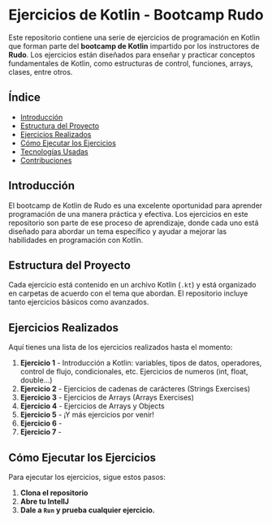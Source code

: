 # Ejercicios de Kotlin - Bootcamp Rudo

Este repositorio contiene una serie de ejercicios de programación en Kotlin que forman parte del **bootcamp de Kotlin** impartido por los instructores de **Rudo**. Los ejercicios están diseñados para enseñar y practicar conceptos fundamentales de Kotlin, como estructuras de control, funciones, arrays, clases, entre otros.

## Índice

- [Introducción](#introducción)
- [Estructura del Proyecto](#estructura-del-proyecto)
- [Ejercicios Realizados](#ejercicios-realizados)
- [Cómo Ejecutar los Ejercicios](#cómo-ejecutar-los-ejercicios)
- [Tecnologías Usadas](#tecnologías-usadas)
- [Contribuciones](#contribuciones)

## Introducción

El bootcamp de Kotlin de Rudo es una excelente oportunidad para aprender programación de una manera práctica y efectiva. Los ejercicios en este repositorio son parte de ese proceso de aprendizaje, donde cada uno está diseñado para abordar un tema específico y ayudar a mejorar las habilidades en programación con Kotlin.

## Estructura del Proyecto

Cada ejercicio está contenido en un archivo Kotlin (`.kt`) y está organizado en carpetas de acuerdo con el tema que abordan. El repositorio incluye tanto ejercicios básicos como avanzados.

## Ejercicios Realizados

Aquí tienes una lista de los ejercicios realizados hasta el momento:

1. **Ejercicio 1** - Introducción a Kotlin: variables, tipos de datos, operadores, control de flujo, condicionales, etc. Ejercicios de numeros (int, float, double...)
2. **Ejercicio 2** - Ejercicios de cadenas de carácteres (Strings Exercises)
3. **Ejercicio 3** - Ejercicios de Arrays (Arrays Exercises)
4. **Ejercicio 4** - Ejercicios de Arrays y Objects
5. **Ejercicio 5** - ¡Y más ejercicios por venir!
6. **Ejercicio 6** - 
7. **Ejercicio 7** - 

## Cómo Ejecutar los Ejercicios

Para ejecutar los ejercicios, sigue estos pasos:

1. **Clona el repositorio**
2. **Abre tu IntellJ**
3. **Dale a `Run` y prueba cualquier ejercicio.**
